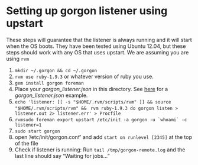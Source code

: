 # Setting up gorgon listener using upstart

These steps will guarantee that the listener is always running and it will start when the OS boots. They have been tested using Ubuntu 12.04, but these steps should work with any OS that uses upstart. We are assuming you are using `rvm`

1. `mkdir ~/.gorgon && cd ~/.gorgon`
1. `rvm use ruby-1.9.3` or whatever version of ruby you use.
1. `gem install gorgon foreman`
1. Place your _gorgon\_listener.json_ in this directory. See [here](https://github.com/Fitzsimmons/Gorgon/blob/master/gorgon_listener.json.sample) for a _gorgon\_listener.json_ example.
1. `echo 'listener: [[ -s "$HOME/.rvm/scripts/rvm" ]] && source "$HOME/.rvm/scripts/rvm" && `
   `rvm ruby-1.9.3 do gorgon listen > listener.out 2> listener.err' > Procfile`
1. ``rvmsudo foreman export upstart /etc/init -a gorgon -u `whoami` -c listener=1``
1. `sudo start gorgon`
1. open ’/etc/init/gorgon.conf’ and add `start on runlevel [2345]` at the top of the file
1. Check if listener is running: Run `tail /tmp/gorgon-remote.log` and the last line should say “Waiting for jobs…”